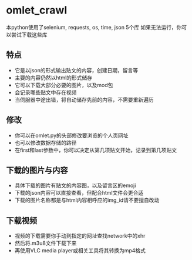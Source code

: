 # omlet_crawl
本python使用了selenium, requests, os, time, json 5个库
如果无法运行，你可以尝试下载这些库

## 特点
* 它是以json的形式输出贴文的内容，创建日期，留言等
* 主要的内容仍然以html的形式储存
* 它可以下载大部分必要的图片，以及mod包
* 会记录哪些贴文中存在视频
* 当伺服器中途出错，将自动储存先前的内容，不需要重新遍历

## 修改
* 你可以在omlet.py的头部修改要浏览的个人页网址
* 也可以修改数据存储的路径
* 在first和last参数中，你可以决定从第几项贴文开始，记录到第几项贴文

## 下载的图片与内容
* 具体下载的图片有贴文的内容图，以及留言区的emoji
* 下载的json内容可以直接查看，但配合html文件会更合适
* 下载的图片名称都是与html内容相呼应的img_id请不要擅自改动

## 下载视频
* 视频的下载需要你手动到指定的网址查找network中的xhr
* 然后将.m3u8文件下载下来
* 再使用VLC media player或相关工具将其转换为mp4格式
